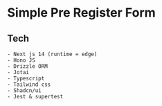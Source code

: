 # Simple Pre Register Form

## Tech

    - Next js 14 (runtime = edge)
    - Hono JS
    - Drizzle ORM
    - Jotai
    - Typescript
    - Tailwind css
    - Shadcn/ui
    - Jest & supertest
